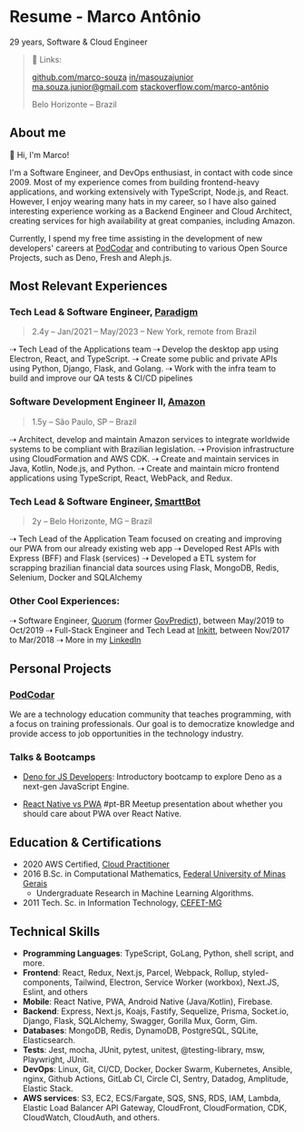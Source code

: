 # Resume - Marco Antônio

29 years, Software & Cloud Engineer


> 🔗 Links: 
>
> [github.com/marco-souza](https://github.com/marco-souza)
> [in/masouzajunior](https://linkedin.com/in/masouzajunior)
> [ma.souza.junior@gmail.com](https://linkedin.com/in/masouzajunior)
> [stackoverflow.com/marco-antônio](https://stackoverflow.com/marco-antônio)
>
> Belo Horizonte – Brazil


## About me

👋 Hi, I'm Marco!

I'm a Software Engineer, and DevOps enthusiast, in contact with code since 2009.
Most of my experience comes from building frontend-heavy applications, and working
extensively with TypeScript, Node.js, and React. However, I enjoy wearing many hats in my
career, so I have also gained interesting experience working as a Backend Engineer and
Cloud Architect, creating services for high availability at great companies, including Amazon.

Currently, I spend my free time assisting in the development of new developers' careers at
[PodCodar](https://podcodar.com) and contributing to various Open Source Projects, such as Deno, Fresh and Aleph.js.

## Most Relevant Experiences

### Tech Lead & Software Engineer, [Paradigm](https://paradigm.co)
> 2.4y – Jan/2021 – May/2023 – New York, remote from Brazil

⇢ Tech Lead of the Applications team
⇢ Develop the desktop app using Electron, React, and TypeScript.
⇢ Create some public and private APIs using Python, Django, Flask, and Golang.
⇢ Work with the infra team to build and improve our QA tests & CI/CD pipelines

### Software Development Engineer II, [Amazon](https://amazon.com)
> 1.5y – São Paulo, SP – Brazil

⇢ Architect, develop and maintain Amazon services to integrate worldwide systems to be compliant with Brazilian legislation.
⇢ Provision infrastructure using CloudFormation and AWS CDK.
⇢ Create and maintain services in Java, Kotlin, Node.js, and Python.
⇢ Create and maintain micro frontend applications using TypeScript, React, WebPack, and Redux.

### Tech Lead & Software Engineer, [SmarttBot](https://smarttBot.com)
> 2y – Belo Horizonte, MG – Brazil

⇢ Tech Lead of the Application Team focused on creating and improving our PWA from our already existing web app
⇢ Developed Rest APIs with Express (BFF) and Flask (services)
⇢ Developed a ETL system for scrapping brazilian financial data sources using Flask, MongoDB, Redis, Selenium, Docker and SQLAlchemy

### Other Cool Experiences:

⇢ Software Engineer, [Quorum](https://quorum.us) (former [GovPredict](https://govpredict.com)), between May/2019 to Oct/2019
⇢ Full-Stack Engineer and Tech Lead at [Inkitt](https://inkitt.com), between Nov/2017 to Mar/2018
⇢ More in my [LinkedIn](https://linkedin.com/in/masouzajunior)


## Personal Projects

### [PodCodar](https://podcodar.com)  

We are a technology education community that teaches programming, with a focus on training professionals.
Our goal is to democratize knowledge and provide access to job opportunities in the technology industry.

### Talks & Bootcamps

- [Deno for JS Developers](https://marco-souza.notion.site/Deno-for-developers-f2e716b0697747159071a1b4b7d2d3b8):
Introductory bootcamp to explore Deno as a next-gen JavaScript Engine.

- [React Native vs PWA](https://github.com/marco-souza) #pt-BR 
Meetup presentation about whether you should care about PWA over React Native.

## Education & Certifications

- 2020 AWS Certified, [Cloud Practitioner](https://www.credly.com/badges/3e20fa2f-07c9-40aa-b486-9fbdaaef40fb?source=linked_in_profile)
- 2016 B.Sc. in Computational Mathematics, [Federal University of Minas Gerais](https://ufmg.br/)
  -  Undergraduate Research in Machine Learning Algorithms.
- 2011 Tech. Sc. in Information Technology, [CEFET-MG](https://www.cefetmg.br/)

## Technical Skills

- **Programming Languages**: TypeScript, GoLang, Python, shell script, and more.
- **Frontend**: React, Redux, Next.js, Parcel, Webpack, Rollup, styled-components, Tailwind, Electron, Service Worker (workbox), Next.JS, Eslint, and others
- **Mobile**: React Native, PWA, Android Native (Java/Kotlin), Firebase.
- **Backend**: Express, Next.js, Koajs, Fastify, Sequelize, Prisma, Socket.io, Django, Flask, SQLAlchemy, Swagger, Gorilla Mux, Gorm, Gim.
- **Databases**: MongoDB, Redis, DynamoDB, PostgreSQL, SQLite, Elasticsearch.
- **Tests**: Jest, mocha, JUnit, pytest, unitest, @testing-library, msw, Playwright, JUnit.
- **DevOps**: Linux, Git, CI/CD, Docker, Docker Swarm, Kubernetes, Ansible, nginx, Github Actions, GitLab CI, Circle CI, Sentry, Datadog, Amplitude, Elastic Stack.
- **AWS services**: S3, EC2, ECS/Fargate, SQS, SNS, RDS, IAM, Lambda, Elastic Load Balancer API Gateway, CloudFront, CloudFormation, CDK, CloudWatch, CloudAuth, and others.
